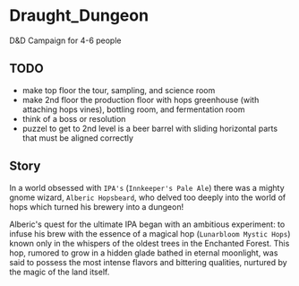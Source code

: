 # Draught_Dungeon
D&D Campaign for 4-6 people

## TODO
- make top floor the tour, sampling, and science room
- make 2nd floor the production floor with hops greenhouse (with attaching hops vines), bottling room, and fermentation room
- think of a boss or resolution
- puzzel to get to 2nd level is a beer barrel with sliding horizontal parts that must be aligned correctly


## Story
In a world obsessed with `IPA's` (`Innkeeper's Pale Ale`) there was a mighty gnome wizard, `Alberic Hopsbeard`, who delved too deeply into the world of hops which turned his brewery into a dungeon!

Alberic's quest for the ultimate IPA began with an ambitious experiment: to infuse his brew with the essence of a magical hop (`Lunarbloom Mystic Hops`) known only in the whispers of the oldest trees in the Enchanted Forest. This hop, rumored to grow in a hidden glade bathed in eternal moonlight, was said to possess the most intense flavors and bittering qualities, nurtured by the magic of the land itself.

